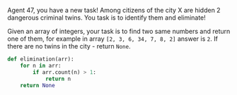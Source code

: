 Agent 47, you have a new task! Among citizens of the city X are hidden 2 dangerous criminal twins. You task is to identify them and eliminate!

Given an array of integers, your task is to find two same numbers and return one of them, for example in array ```[2, 3, 6, 34, 7, 8, 2]``` answer is ```2```. If there are no twins in the city - return ```None```.
```python
def elimination(arr):
    for n in arr:
        if arr.count(n) > 1:
            return n
    return None
```
